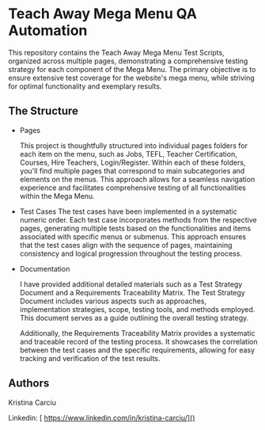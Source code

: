 # Teach Away Mega Menu QA Automation 

This repository contains the Teach Away Mega Menu Test Scripts,  organized across multiple pages, demonstrating a comprehensive testing strategy for each component of the Mega Menu. The primary objective is to ensure extensive test coverage for the website's mega menu, while striving for optimal functionality and exemplary results.

## The Structure

- Pages

    This project is thoughtfully structured into individual pages folders for each item on the menu, such as Jobs, TEFL, Teacher Certification, Courses, Hire Teachers, Login/Register. Within each of these folders, you'll find multiple pages that correspond to main subcategories and elements on the menus. This approach allows for a seamless navigation experience and facilitates comprehensive testing of all  functionalities within the Mega Menu.

- Test Cases
    The test cases have been implemented in a systematic numeric order. Each test case incorporates methods from the respective pages, generating multiple tests based on the functionalities and items associated with specific menus or submenus. This approach ensures that the test cases align with the sequence of pages, maintaining consistency and logical progression throughout the testing process.
    

- Documentation

   I have provided additional detailed materials such as a Test Strategy Document and a Requirements Traceability Matrix. The Test Strategy Document includes various aspects such as approaches, implementation strategies, scope, testing tools, and methods employed. This document serves as a guide outlining the overall testing strategy.

  Additionally, the Requirements Traceability Matrix provides a systematic and traceable record of the testing process. It showcases the correlation between the test cases and the specific requirements, allowing for easy tracking and verification of the test results.



## Authors

Kristina Carciu 

Linkedin: [ https://www.linkedin.com/in/kristina-carciu/]()

